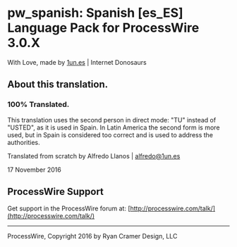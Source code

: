 # pw_spanish: Spanish [es_ES] Language Pack for ProcessWire 3.0.X

With Love, made by [1un.es](https://1un.es) | Internet Donosaurs 

## About this translation.

### 100% Translated.

This translation uses the second person in direct mode: "TU" instead of "USTED", as it is used in Spain.
In Latin America the second form is more used, but in Spain is considered too correct and is used to address the authorities.

Translated from scratch by Alfredo Llanos | [alfredo@1un.es](alfredo@1un.es)

17 November 2016

## ProcessWire Support

Get support in the ProcessWire forum at:
[http://processwire.com/talk/](http://processwire.com/talk/)

------

ProcessWire, Copyright 2016 by Ryan Cramer Design, LLC